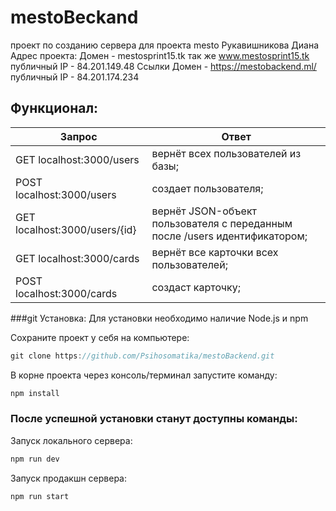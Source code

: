 # mestoBeckand
проект по созданию сервера для проекта mesto 
Рукавишникова Диана 
Адрес проекта: Домен - mestosprint15.tk так же www.mestosprint15.tk публичный IP - 84.201.149.48
Ссылки 
Домен - https://mestobackend.ml/
публичный IP - 84.201.174.234

## Функционал:

| Запрос                            | Ответ                         |
| -------------                     |-------------                |
| GET localhost:3000/users          | вернёт всех пользователей из базы; |
| POST localhost:3000/users          | создает пользователя;|
| GET localhost:3000/users/{id}|   вернёт JSON-объект пользователя с переданным после /users идентификатором;|
| GET localhost:3000/cards          | вернёт все карточки всех пользователей; |
| POST localhost:3000/cards          | создаст карточку; |

###git  Установка:
Для установки необходимо наличие Node.js и npm

Сохраните проект у себя на компьютере:
```javascript
git clone https://github.com/Psihosomatika/mestoBackend.git
```

В корне проекта через консоль/терминал запустите команду:
```javascript
npm install
```
### После успешной установки станут доступны команды:
Запуск локального сервера:
```javascript
npm run dev
```
Запуск продакшн сервера:
```javascript
npm run start
```
